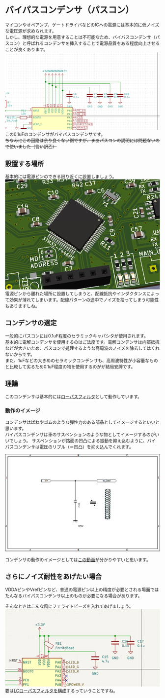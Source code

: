 # バイパスコンデンサ（パスコン）  

マイコンやオペアンプ、ゲートドライバなどのICへの電源には基本的に低ノイズな電圧源が求められます。  
しかし、理想的な電源を用意することは不可能なため、バイバスコンデンサ（パスコン）と呼ばれるコンデンサを挿入することで電源品質をある程度向上させることが良くあります。  
![bypass_capasitor_example](images/bypass_capasitor_MD.png)  
この0.1uFのコンデンサがバイパスコンデンサです。  
~~ちなみにこの回路は余り良くない例ですが、まあパスコンの説明には問題ないので使いました（言い訳乙）~~

## 設置する場所  
基本的には電源ピンのできる限り近くに設置しましょう。  
![PCB_example](images/bypass_capasitor_PCB.png)  
電源ピンから離れた場所に設置してしまうと、配線抵抗やインダクタンスによって効果が薄れてしまいます。配線パターンの途中でノイズを拾ってしまう可能性もありますしね。

## コンデンサの選定  
一般的にパスコンには0.1uF程度のセラミックキャパシタが使用されます。  
基本的に電解コンデンサを使用するのはご法度です。電解コンデンサは内部抵抗などが大きいため、パスコンで処理するような高周波のノイズを除去してはくれないからです。  
また、1uFなどの大きめのセラミックコンデンサも、高周波特性が小容量なものと比較して劣るため0.1uF程度の物を使用するのがが結局安牌です。  

## 理論  

このコンデンサは基本的には[ローパスフィルタ](Low-pass-filter_circuit.md)として動作しています。  

### 動作のイメージ  

コンデンサはばねやゴムのような弾性力のある部品としてイメージするといいと思います。  
バイパスコンデンサは車のサスペンションのような物としてイメージするのがいいでしょう。
サスペンションが路面の凹凸による振動を抑え込むように、バイパスコンデンサは電圧のリプル（＝凹凸）を抑え込んでくれます。  

![saspention](images/pass_cap_image.png)  

コンデンサの動作のイメージとしては[この動画](https://www.youtube.com/watch?v=T8mcn5PVLRc)が分かりやすいと思います。  

## さらにノイズ耐性をあげたい場合  

VDDAピンやVrefピンなど、普通の電源ピン以上の精度が必要とされる場面ではたんなるバイパスコンデンサ以上のものが必要になる場合があります。  

そんなときはこんな風にフェライトビーズを入れてあげましょう。  
![ferrite](images/ferrite_beads.png)  
要は[LCローパスフィルタを構成](Low-pass-filter_circuit.md)するっていうことですね。  
